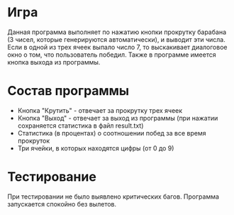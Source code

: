 # Игра #
Данная программа выполняет по нажатию кнопки прокрутку барабана (3 чисел, которые генерируются автоматически),
и выводит эти числа. Если в одной из трех ячеек выпало число 7, то выскакивает диалоговое окно о том,
что пользователь победил. Также в программе имеется кнопка выхода из программы.

# Состав программы #
* Кнопка "Крутить" - отвечает за прокрутку трех ячеек
* Кнопка "Выход" - отвечает за выход из программы (при нажатии сохраняется статистика в файл result.txt)
* Статистика (в процентах) о соотношении побед за все время прокруток
* Три ячейки, в которых находятся цифры (от 0 до 9)

# Тестирование #
При тестировании не было выявлено критических багов. Программа запускается спокойно без вылетов.
